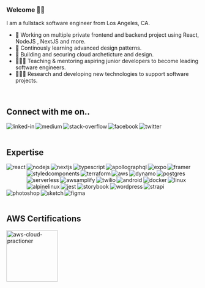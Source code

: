 ### Welcome 👋🏽
I am a fullstack software engineer from Los Angeles, CA.
- 🔭 Working on multiple private frontend and backend project using React, NodeJS , NextJS and more.
- 🌱 Continously learning advanced design patterns.
- 📱 Building and securing cloud archeticture and design.
- 🧑🏽‍🏫 Teaching & mentoring aspiring junior developers to become leading software engineers.
- 👨🏽‍🔬 Research and developing new technologies to support software projects.

<br>

## Connect with me on..
[<img align="left" alt="linked-in" src="https://img.shields.io/badge/linkedin-%230077B5.svg?&style=for-the-badge&logo=linkedin&logoColor=white" />](https://www.linkedin.com/in/michael-camacho-922a98b1/)
[<img align="left" alt="medium" src="https://img.shields.io/badge/medium-%2312100E.svg?&style=for-the-badge&logo=medium&logoColor=white" />](https://medium.com/@mikedev0431)
[<img align="left" alt="stack-overflow" src="https://img.shields.io/badge/stack%20overflow-FE7A16?logo=stack-overflow&logoColor=white&style=for-the-badge" />](https://stackoverflow.com/users/8387905/triedbyseven)
[<img align="left" alt="facebook" src="https://img.shields.io/badge/facebook-%231877F2.svg?&style=for-the-badge&logo=facebook&logoColor=white" />](https://www.facebook.com/)
[<img align="left" alt="twitter" src="https://img.shields.io/badge/twitter-%231DA1F2.svg?&style=for-the-badge&logo=twitter&logoColor=white" />](https://twitter.com/?lang=en)
<br>
<br>

## Expertise
<img align="left" style="margin-bottom: 50px" alt="react" src="https://img.shields.io/badge/react%20-%2320232a.svg?&style=for-the-badge&logo=react&logoColor=%2361DAFB" />
<img align="left" alt="nodejs" src="https://img.shields.io/badge/-nodejs-339933?logo=nodedotjs&style=for-the-badge&logoColor=white" />
<img align="left" alt="nextjs" src="https://img.shields.io/badge/-nextjs-000000?logo=nextdotjs&style=for-the-badge&logoColor=white" />
<img align="left" alt="typescript" src="https://img.shields.io/badge/-typescript-3178C6?logo=typescript&style=for-the-badge&logoColor=white" />
<img align="left" alt="apollographql" src="https://img.shields.io/badge/-apollo%20graphql-311C87?logo=apollographql&style=for-the-badge&logoColor=white" />
<img align="left" alt="expo" src="https://img.shields.io/badge/-Expo-000020?logo=expo&style=for-the-badge" />
<img align="left" alt="framer" src="https://img.shields.io/badge/-framer-0055FF?logo=framer&style=for-the-badge&logoColor=white" />
<img align="left" alt="styledcomponents" src="https://img.shields.io/badge/-styledcomponents-DB7093?logo=styled-components&style=for-the-badge&logoColor=white" />
<img align="left" alt="terraform" src="https://img.shields.io/badge/-terraform-7B42BC?logo=terraform&style=for-the-badge&logoColor=white" />
<img align="left" alt="aws" src="https://img.shields.io/badge/Amazon%20AWS-%23232F3E?logo=amazon-aws&logoColor=white&style=for-the-badge" />
<img align="left" alt="dynamo" src="https://img.shields.io/badge/-dynamodb-4053D6?logo=amazondynamodb&style=for-the-badge&logoColor=white" />
<img align="left" alt="postgres" src="https://img.shields.io/badge/postgres-%23316192.svg?&style=for-the-badge&logo=postgresql&logoColor=white" />
<img align="left" alt="serverless" src="https://img.shields.io/badge/-serverless-FD5750?logo=serverless&style=for-the-badge&logoColor=white" />
<img align="left" alt="awsamplify" src="https://img.shields.io/badge/-aws%20amplify-FF9900?logo=awsamplify&style=for-the-badge&logoColor=white" />
<img align="left" alt="twilio" src="https://img.shields.io/badge/-twilio-F22F46?logo=twilio&style=for-the-badge&logoColor=white" />
<img align="left" alt="android" src="https://img.shields.io/badge/Android-3DDC84?logo=android&logoColor=white&style=for-the-badge" />
<img align="left" alt="docker" src="https://img.shields.io/badge/-docker-2496ED?logo=docker&style=for-the-badge&logoColor=white" />
<img align="left" alt="linux" src="https://img.shields.io/badge/-linux-FCC624?logo=linux&style=for-the-badge&logoColor=white" />
<img align="left" alt="alpinelinux" src="https://img.shields.io/badge/-alpine%20linux-0D597F?logo=alpine-linux&style=for-the-badge&logoColor=white" />
<img align="left" alt="jest" src="https://img.shields.io/badge/-jest-C21325?logo=jest&style=for-the-badge&logoColor=white" />
<img align="left" alt="storybook" src="https://img.shields.io/badge/-storybook-FF4785?logo=storybook&style=for-the-badge&logoColor=white" />
<img align="left" alt="wordpress" src="https://img.shields.io/badge/-wordpress-21759B?logo=wordpress&style=for-the-badge&logoColor=white" />
<img align="left" alt="strapi" src="https://img.shields.io/badge/-strapi-2F2E8B?logo=strapi&style=for-the-badge&logoColor=white" />
<img align="left" alt="photoshop" src="https://img.shields.io/badge/-adobe%20photoshop-31A8FF?logo=adobephotoshop&style=for-the-badge&logoColor=white" />
<img align="left" alt="sketch" src="https://img.shields.io/badge/-sketch-F7B500?logo=sketch&style=for-the-badge&logoColor=white" />
<img align="left" alt="figma" src="https://img.shields.io/badge/-figma-F24E1E?logo=figma&style=for-the-badge&logoColor=white" />

<br>
<br>
<br>
<br>
<br>
<br>

## AWS Certifications
[<img align="left" width="134" alt="aws-cloud-practioner" src="https://images.credly.com/size/680x680/images/00634f82-b07f-4bbd-a6bb-53de397fc3a6/image.png" />](https://www.credly.com/badges/383dea11-f7cf-42b1-9ced-77b63937c42d/public_url)
<br>
<br>

